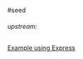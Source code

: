 #seed 
###### upstream: 

[Example using Express](https://www.youtube.com/watch?v=oHAQ3TzUTro&t=626s&ab_channel=SamMeech-Ward)

